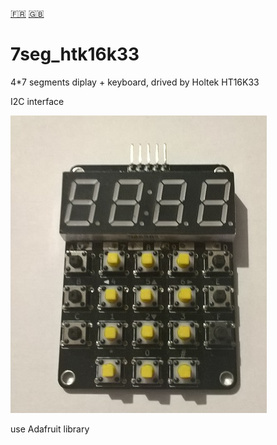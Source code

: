 [:fr:](LISEZMOI.md) [:uk:](README.md)

# 7seg_htk16k33

4*7 segments diplay + keyboard, drived by Holtek HT16K33

I2C interface

![](IMG/7seg_ht16k33.jpg)

use Adafruit library

